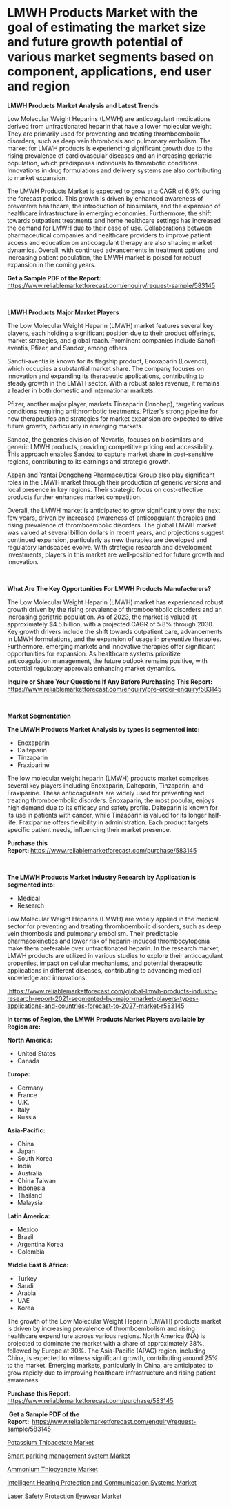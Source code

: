 <p><h1>LMWH Products Market with the goal of estimating the market size and future growth potential of various market segments based on component, applications, end user and region</h1></p><p><strong>LMWH Products Market Analysis and Latest Trends</strong></p>
<p><p>Low Molecular Weight Heparins (LMWH) are anticoagulant medications derived from unfractionated heparin that have a lower molecular weight. They are primarily used for preventing and treating thromboembolic disorders, such as deep vein thrombosis and pulmonary embolism. The market for LMWH products is experiencing significant growth due to the rising prevalence of cardiovascular diseases and an increasing geriatric population, which predisposes individuals to thrombotic conditions. Innovations in drug formulations and delivery systems are also contributing to market expansion.</p><p>The LMWH Products Market is expected to grow at a CAGR of 6.9% during the forecast period. This growth is driven by enhanced awareness of preventive healthcare, the introduction of biosimilars, and the expansion of healthcare infrastructure in emerging economies. Furthermore, the shift towards outpatient treatments and home healthcare settings has increased the demand for LMWH due to their ease of use. Collaborations between pharmaceutical companies and healthcare providers to improve patient access and education on anticoagulant therapy are also shaping market dynamics. Overall, with continued advancements in treatment options and increasing patient population, the LMWH market is poised for robust expansion in the coming years.</p></p>
<p><strong>Get a Sample PDF of the Report:&nbsp;</strong> <a href="https://www.reliablemarketforecast.com/enquiry/request-sample/583145?utm_campaign=1102&utm_medium=2&utm_source=Github&utm_content=ia&utm_term=28092024&utm_id=lmwh-products">https://www.reliablemarketforecast.com/enquiry/request-sample/583145</a></p>
<p>&nbsp;</p>
<p><strong>LMWH Products Major Market Players</strong></p>
<p><p>The Low Molecular Weight Heparin (LMWH) market features several key players, each holding a significant position due to their product offerings, market strategies, and global reach. Prominent companies include Sanofi-aventis, Pfizer, and Sandoz, among others.</p><p>Sanofi-aventis is known for its flagship product, Enoxaparin (Lovenox), which occupies a substantial market share. The company focuses on innovation and expanding its therapeutic applications, contributing to steady growth in the LMWH sector. With a robust sales revenue, it remains a leader in both domestic and international markets.</p><p>Pfizer, another major player, markets Tinzaparin (Innohep), targeting various conditions requiring antithrombotic treatments. Pfizer's strong pipeline for new therapeutics and strategies for market expansion are expected to drive future growth, particularly in emerging markets.</p><p>Sandoz, the generics division of Novartis, focuses on biosimilars and generic LMWH products, providing competitive pricing and accessibility. This approach enables Sandoz to capture market share in cost-sensitive regions, contributing to its earnings and strategic growth.</p><p>Aspen and Yantai Dongcheng Pharmaceutical Group also play significant roles in the LMWH market through their production of generic versions and local presence in key regions. Their strategic focus on cost-effective products further enhances market competition.</p><p>Overall, the LMWH market is anticipated to grow significantly over the next few years, driven by increased awareness of anticoagulant therapies and rising prevalence of thromboembolic disorders. The global LMWH market was valued at several billion dollars in recent years, and projections suggest continued expansion, particularly as new therapies are developed and regulatory landscapes evolve. With strategic research and development investments, players in this market are well-positioned for future growth and innovation.</p></p>
<p>&nbsp;</p>
<p><strong>What Are The Key Opportunities For LMWH Products Manufacturers?</strong></p>
<p><p>The Low Molecular Weight Heparin (LMWH) market has experienced robust growth driven by the rising prevalence of thromboembolic disorders and an increasing geriatric population. As of 2023, the market is valued at approximately $4.5 billion, with a projected CAGR of 5.8% through 2030. Key growth drivers include the shift towards outpatient care, advancements in LMWH formulations, and the expansion of usage in preventive therapies. Furthermore, emerging markets and innovative therapies offer significant opportunities for expansion. As healthcare systems prioritize anticoagulation management, the future outlook remains positive, with potential regulatory approvals enhancing market dynamics.</p></p>
<p><strong>Inquire or Share Your Questions If Any Before Purchasing This Report:</strong> <a href="https://www.reliablemarketforecast.com/enquiry/pre-order-enquiry/583145?utm_campaign=1102&utm_medium=2&utm_source=Github&utm_content=ia&utm_term=28092024&utm_id=lmwh-products">https://www.reliablemarketforecast.com/enquiry/pre-order-enquiry/583145</a></p>
<p>&nbsp;</p>
<p><strong>Market Segmentation</strong></p>
<p><strong>The LMWH Products Market Analysis by types is segmented into:</strong></p>
<p><ul><li>Enoxaparin</li><li>Dalteparin</li><li>Tinzaparin</li><li>Fraxiparine</li></ul></p>
<p><p>The low molecular weight heparin (LMWH) products market comprises several key players including Enoxaparin, Dalteparin, Tinzaparin, and Fraxiparine. These anticoagulants are widely used for preventing and treating thromboembolic disorders. Enoxaparin, the most popular, enjoys high demand due to its efficacy and safety profile. Dalteparin is known for its use in patients with cancer, while Tinzaparin is valued for its longer half-life. Fraxiparine offers flexibility in administration. Each product targets specific patient needs, influencing their market presence.</p></p>
<p><strong>Purchase this Report:&nbsp;</strong><a href="https://www.reliablemarketforecast.com/purchase/583145?utm_campaign=1102&utm_medium=2&utm_source=Github&utm_content=ia&utm_term=28092024&utm_id=lmwh-products">https://www.reliablemarketforecast.com/purchase/583145</a></p>
<p>&nbsp;</p>
<p><strong>The LMWH Products Market Industry Research by Application is segmented into:</strong></p>
<p><ul><li>Medical</li><li>Research</li></ul></p>
<p><p>Low Molecular Weight Heparins (LMWH) are widely applied in the medical sector for preventing and treating thromboembolic disorders, such as deep vein thrombosis and pulmonary embolism. Their predictable pharmacokinetics and lower risk of heparin-induced thrombocytopenia make them preferable over unfractionated heparin. In the research market, LMWH products are utilized in various studies to explore their anticoagulant properties, impact on cellular mechanisms, and potential therapeutic applications in different diseases, contributing to advancing medical knowledge and innovations.</p></p>
<p><a href="https://www.reliablemarketforecast.com/global-lmwh-products-industry-research-report-2021-segmented-by-major-market-players-types-applications-and-countries-forecast-to-2027-market-r583145?utm_campaign=1102&utm_medium=2&utm_source=Github&utm_content=ia&utm_term=28092024&utm_id=lmwh-products">&nbsp;https://www.reliablemarketforecast.com/global-lmwh-products-industry-research-report-2021-segmented-by-major-market-players-types-applications-and-countries-forecast-to-2027-market-r583145</a></p>
<p><strong>In terms of Region, the LMWH Products Market Players available by Region are:</strong></p>
<p>
    <p> <strong> North America: </strong>
        <ul>
            <li>United States</li>
            <li>Canada</li>
        </ul>
        </p> 
    <p> <strong> Europe: </strong>
        <ul>
            <li>Germany</li>
            <li>France</li>
            <li>U.K.</li>
            <li>Italy</li>
            <li>Russia</li>
        </ul>
        </p> 
    <p> <strong> Asia-Pacific: </strong>
        <ul>
            <li>China</li>
            <li>Japan</li>
            <li>South Korea</li>
            <li>India</li>
            <li>Australia</li>
            <li>China Taiwan</li>
            <li>Indonesia</li>
            <li>Thailand</li>
            <li>Malaysia</li>
        </ul>
        </p> 
    <p> <strong> Latin America: </strong>
        <ul>
            <li>Mexico</li>
            <li>Brazil</li>
            <li>Argentina Korea</li>
            <li>Colombia</li>
        </ul>
        </p> 
    <p> <strong> Middle East & Africa: </strong>
        <ul>
            <li>Turkey</li>
            <li>Saudi</li>
            <li>Arabia</li>
            <li>UAE</li>
            <li>Korea</li>
        </ul>
    </p>
    </p>
<p><p>The growth of the Low Molecular Weight Heparin (LMWH) products market is driven by increasing prevalence of thromboembolism and rising healthcare expenditure across various regions. North America (NA) is projected to dominate the market with a share of approximately 38%, followed by Europe at 30%. The Asia-Pacific (APAC) region, including China, is expected to witness significant growth, contributing around 25% to the market. Emerging markets, particularly in China, are anticipated to grow rapidly due to improving healthcare infrastructure and rising patient awareness.</p></p>
<p><strong>Purchase this Report: </strong><a href="https://www.reliablemarketforecast.com/purchase/583145?utm_campaign=1102&utm_medium=2&utm_source=Github&utm_content=ia&utm_term=28092024&utm_id=lmwh-products">https://www.reliablemarketforecast.com/purchase/583145</a></p>
<p>&nbsp;<strong>Get a Sample PDF of the Report:&nbsp;&nbsp;</strong><a href="https://www.reliablemarketforecast.com/enquiry/request-sample/583145?utm_campaign=1102&utm_medium=2&utm_source=Github&utm_content=ia&utm_term=28092024&utm_id=lmwh-products">https://www.reliablemarketforecast.com/enquiry/request-sample/583145</a></p>
<p><strong></strong></p>
<p><p><a href="https://www.linkedin.com/pulse/potassium-thioacetate-market-outlook-complete-industry-analysis-ylrtf?utm_campaign=1102&utm_medium=2&utm_source=Github&utm_content=ia&utm_term=28092024&utm_id=lmwh-products">Potassium Thioacetate Market</a></p><p><a href="https://github.com/vimar16th/Market-Research-Report-List-6/blob/main/smart-parking-management-system-market.md?utm_campaign=1102&utm_medium=2&utm_source=Github&utm_content=ia&utm_term=28092024&utm_id=lmwh-products">Smart parking management system Market</a></p><p><a href="https://www.linkedin.com/pulse/ammonium-thiocyanate-market-trends-growth-outlook-2024-2031-rdxbf?utm_campaign=1102&utm_medium=2&utm_source=Github&utm_content=ia&utm_term=28092024&utm_id=lmwh-products">Ammonium Thiocyanate Market</a></p><p><a href="https://issuu.com/reportprime-2/docs/intelligent-hearing-protection-and-_c2b498a6922fad?utm_campaign=1102&utm_medium=2&utm_source=Github&utm_content=ia&utm_term=28092024&utm_id=lmwh-products">Intelligent Hearing Protection and Communication Systems Market</a></p><p><a href="https://issuu.com/reportprime-2/docs/laser-safety-protection-eyewear-mar_91641d052acd81?utm_campaign=1102&utm_medium=2&utm_source=Github&utm_content=ia&utm_term=28092024&utm_id=lmwh-products">Laser Safety Protection Eyewear Market</a></p></p>